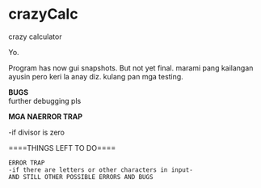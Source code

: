 # crazyCalc
crazy calculator

Yo.

  Program has now gui snapshots. But not yet final. marami pang kailangan ayusin pero keri la anay diz. kulang pan mga testing.
  
 ****BUGS****   
 further debugging pls
   
 ****MGA NAERROR TRAP****    
 
  -if divisor is zero
    
  ====THINGS LEFT TO DO====
  
    ERROR TRAP 
    -if there are letters or other characters in input-
    AND STILL OTHER POSSIBLE ERRORS AND BUGS
   
